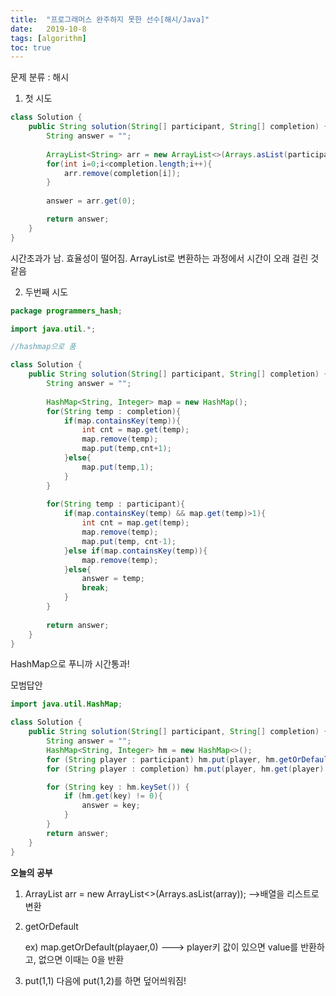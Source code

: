 ```yaml
---
title:  "프로그래머스 완주하지 못한 선수[해시/Java]"
date:   2019-10-8
tags: [algorithm]
toc: true 
---
```


문제 분류 : 해시



1. 첫 시도 

```java
class Solution {
    public String solution(String[] participant, String[] completion) {
        String answer = "";
        
        ArrayList<String> arr = new ArrayList<>(Arrays.asList(participant));
        for(int i=0;i<completion.length;i++){
            arr.remove(completion[i]);
        }
        
        answer = arr.get(0);

        return answer;
    }
}

```

시간초과가 남. 효율성이 떨어짐. ArrayList로 변환하는 과정에서 시간이 오래 걸린 것 같음



2. 두번째 시도

```java
package programmers_hash;

import java.util.*;

//hashmap으로 품

class Solution {
    public String solution(String[] participant, String[] completion) {
        String answer = "";
        
        HashMap<String, Integer> map = new HashMap();
        for(String temp : completion){
            if(map.containsKey(temp)){
                int cnt = map.get(temp);
                map.remove(temp);
                map.put(temp,cnt+1);
            }else{
                map.put(temp,1);
            }
        }
        
        for(String temp : participant){
            if(map.containsKey(temp) && map.get(temp)>1){
                int cnt = map.get(temp);
                map.remove(temp);
                map.put(temp, cnt-1);
            }else if(map.containsKey(temp)){
                map.remove(temp);
            }else{
                answer = temp;
                break;
            }
        }
        
        return answer;
    }
}
```

HashMap으로 푸니까 시간통과!



모범답안

```java
import java.util.HashMap;

class Solution {
    public String solution(String[] participant, String[] completion) {
        String answer = "";
        HashMap<String, Integer> hm = new HashMap<>();
        for (String player : participant) hm.put(player, hm.getOrDefault(player, 0) + 1);
        for (String player : completion) hm.put(player, hm.get(player) - 1);

        for (String key : hm.keySet()) {
            if (hm.get(key) != 0){
                answer = key;
            }
        }
        return answer;
    }
}

```







**오늘의 공부**

1. ArrayList<String> arr = new ArrayList<>(Arrays.asList(array)); -->배열을 리스트로 변환

2. getOrDefault 

   ex) map.getOrDefault(playaer,0) ---> player키 값이 있으면 value를 반환하고, 없으면 이때는 0을 반환

3.  put(1,1) 다음에 put(1,2)를 하면 덮어씌워짐!